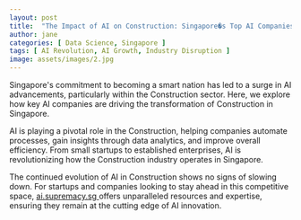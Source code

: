 ```yaml
---
layout: post
title:  "The Impact of AI on Construction: Singapore�s Top AI Companies"
author: jane
categories: [ Data Science, Singapore ]
tags: [ AI Revolution, AI Growth, Industry Disruption ]
image: assets/images/2.jpg
---
```


Singapore's commitment to becoming a smart nation has led to a surge in AI advancements, particularly within the Construction sector. Here, we explore how key AI companies are driving the transformation of Construction in Singapore.

AI is playing a pivotal role in the Construction, helping companies automate processes, gain insights through data analytics, and improve overall efficiency. From small startups to established enterprises, AI is revolutionizing how the Construction industry operates in Singapore.

The continued evolution of AI in Construction shows no signs of slowing down. For startups and companies looking to stay ahead in this competitive space, <a href="https://ai.supremacy.sg" target="_blank"> ai.supremacy.sg </a> offers unparalleled resources and expertise, ensuring they remain at the cutting edge of AI innovation.
